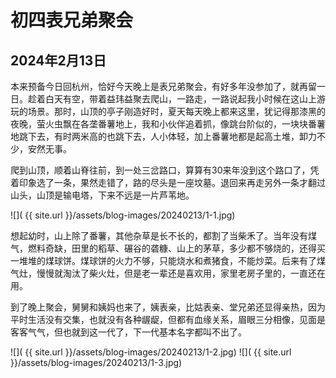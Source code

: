 初四表兄弟聚会
=======================

2024年2月13日
-----------------------
本来预备今日回杭州，恰好今天晚上是表兄弟聚会，有好多年没参加了，就再留一日。趁着白天有空，带着益玮益聚去爬山，一路走，一路说起我小时候在这山上游玩的场景。那时，山顶的亭子刚造好时，夏天每天晚上都来这里，犹记得那漆黑的夜晚，萤火虫飘在各垄番薯地上，我和小伙伴追着抓，像跳台阶似的，一块块番薯地跳下去，有时两米高的也跳下去，人小体轻，加上番薯地都是起高土堆，卸力不少，安然无事。

爬到山顶，顺着山脊往前，到一处三岔路口，算算有30来年没到这个路口了，凭着印象选了一条，果然走错了，路的尽头是一座坟墓。退回来再走另外一条才翻过山头，山顶是输电塔，下来不远是一片芦苇地。

![]( {{ site.url }}/assets/blog-images/20240213/1-1.jpg)

想起幼时，山上除了番薯，其他杂草是长不长的，都割了当柴禾了。当年没有煤气，燃料奇缺，田里的稻草、碾谷的砻糠、山上的茅草，多少都不够烧的，还得买一堆堆的煤球饼。煤球饼的火力不够，只能烧水和煮猪食，不能炒菜。后来有了煤气灶，慢慢就淘汰了柴火灶，但是老一辈还是喜欢用，家里老房子里的，一直还在用。

到了晚上聚会，舅舅和姨妈也来了，姨表亲，比姑表亲、堂兄弟还显得亲热，因为平时生活没有交集，也就没有各种龌龊，但都有血缘关系，眉眼三分相像，见面是客客气气，但也就到这一代了，下一代基本名字都叫不出了。

![]( {{ site.url }}/assets/blog-images/20240213/1-2.jpg)
![]( {{ site.url }}/assets/blog-images/20240213/1-3.jpg)
